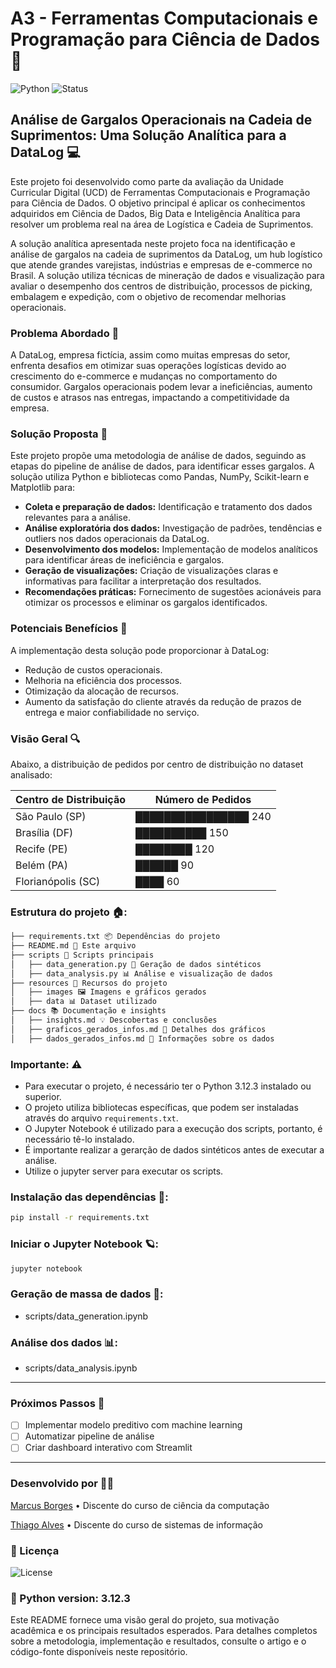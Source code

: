 # A3 - Ferramentas Computacionais e Programação para Ciência de Dados 🏫

![Python](https://img.shields.io/badge/Python-3.12.3-blue?logo=python)
![Status](https://img.shields.io/badge/status-em%20desenvolvimento-yellow)

## Análise de Gargalos Operacionais na Cadeia de Suprimentos: Uma Solução Analítica para a DataLog 💻

Este projeto foi desenvolvido como parte da avaliação da Unidade Curricular Digital (UCD) de Ferramentas Computacionais e Programação para Ciência de Dados. O objetivo principal é aplicar os conhecimentos adquiridos em Ciência de Dados, Big Data e Inteligência Analítica para resolver um problema real na área de Logística e Cadeia de Suprimentos.

A solução analítica apresentada neste projeto foca na identificação e análise de gargalos na cadeia de suprimentos da DataLog, um hub logístico que atende grandes varejistas, indústrias e empresas de e-commerce no Brasil. A solução utiliza técnicas de mineração de dados e visualização para avaliar o desempenho dos centros de distribuição, processos de picking, embalagem e expedição, com o objetivo de recomendar melhorias operacionais.

### Problema Abordado 📝

A DataLog, empresa fictícia, assim como muitas empresas do setor, enfrenta desafios em otimizar suas operações logísticas devido ao crescimento do e-commerce e mudanças no comportamento do consumidor. Gargalos operacionais podem levar a ineficiências, aumento de custos e atrasos nas entregas, impactando a competitividade da empresa.

### Solução Proposta 🎯

Este projeto propõe uma metodologia de análise de dados, seguindo as etapas do pipeline de análise de dados, para identificar esses gargalos. A solução utiliza Python e bibliotecas como Pandas, NumPy, Scikit-learn e Matplotlib para:

- **Coleta e preparação de dados:** Identificação e tratamento dos dados relevantes para a análise.
- **Análise exploratória dos dados:** Investigação de padrões, tendências e outliers nos dados operacionais da DataLog.
- **Desenvolvimento dos modelos:** Implementação de modelos analíticos para identificar áreas de ineficiência e gargalos.
- **Geração de visualizações:** Criação de visualizações claras e informativas para facilitar a interpretação dos resultados.
- **Recomendações práticas:** Fornecimento de sugestões acionáveis para otimizar os processos e eliminar os gargalos identificados.

### Potenciais Benefícios 🥅

A implementação desta solução pode proporcionar à DataLog:

- Redução de custos operacionais.
- Melhoria na eficiência dos processos.
- Otimização da alocação de recursos.
- Aumento da satisfação do cliente através da redução de prazos de entrega e maior confiabilidade no serviço.

### Visão Geral 🔍

Abaixo, a distribuição de pedidos por centro de distribuição no dataset analisado:

| Centro de Distribuição | Número de Pedidos    |
| ---------------------- | -------------------- |
| São Paulo (SP)         | ████████████████ 240 |
| Brasília (DF)          | ██████████ 150       |
| Recife (PE)            | ████████ 120         |
| Belém (PA)             | ██████ 90            |
| Florianópolis (SC)     | ████ 60              |

### Estrutura do projeto 🏠:

```bash
├── requirements.txt 📦 Dependências do projeto
├── README.md 📝 Este arquivo
├── scripts 🧠 Scripts principais
│   ├── data_generation.py 🔄 Geração de dados sintéticos
│   ├── data_analysis.py 📊 Análise e visualização de dados
├── resources 📁 Recursos do projeto
│   ├── images 🖼️ Imagens e gráficos gerados
│   ├── data 📊 Dataset utilizado
├── docs 📚 Documentação e insights
│   ├── insights.md 💡 Descobertas e conclusões
│   ├── graficos_gerados_infos.md 🧾 Detalhes dos gráficos
│   ├── dados_gerados_infos.md 📄 Informações sobre os dados
```

### Importante: ⚠️

- Para executar o projeto, é necessário ter o Python 3.12.3 instalado ou superior.
- O projeto utiliza bibliotecas específicas, que podem ser instaladas através do arquivo `requirements.txt`.
- O Jupyter Notebook é utilizado para a execução dos scripts, portanto, é necessário tê-lo instalado.
- É importante realizar a gerarção de dados sintéticos antes de executar a análise.
- Utilize o jupyter server para executar os scripts.

### Instalação das dependências 📖:

```sh
pip install -r requirements.txt
```

### Iniciar o Jupyter Notebook 🪐:

```sh
jupyter notebook
```

### Geração de massa de dados 🎲:

- scripts/data_generation.ipynb

### Análise dos dados 📊:

- scripts/data_analysis.ipynb

---

### Próximos Passos 📌

- [ ] Implementar modelo preditivo com machine learning
- [ ] Automatizar pipeline de análise
- [ ] Criar dashboard interativo com Streamlit

---

### Desenvolvido por 👨‍💻

[Marcus Borges](https://github.com/Marcus-Borges) • Discente do curso de ciência da computação

[Thiago Alves](https://github.com/TPAlves) • Discente do curso de sistemas de informação

### 📄 Licença

![License](https://img.shields.io/badge/license-MIT-green)

### 🐍 Python version: 3.12.3

Este README fornece uma visão geral do projeto, sua motivação acadêmica e os principais resultados esperados. Para detalhes completos sobre a metodologia, implementação e resultados, consulte o artigo e o código-fonte disponíveis neste repositório.
